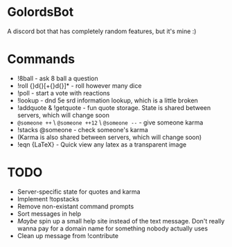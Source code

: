 
# GolordsBot

A discord bot that has completely random features, but it's mine :)

# Commands

- !8ball - ask 8 ball a question
- !roll {}d{}[+{}d{}]* - roll however many dice
- !poll - start a vote with reactions
- !lookup - dnd 5e srd information lookup, which is a little broken
- !addquote & !getquote - fun quote storage. State is shared between servers, which will change soon
- ``@someone ++`` \ `@someone ++12` \ `@someone --` - give someone karma
- !stacks @someone - check someone's karma
- (Karma is also shared between servers, which will change soon)
- !eqn {LaTeX} - Quick view any latex as a transparent image

# TODO

- Server-specific state for quotes and karma
- Implement !topstacks
- Remove non-existant command prompts
- Sort messages in help
- _Maybe_ spin up a small help site instead of the text message. Don't really wanna pay for a domain name for something nobody actually uses
- Clean up message from !contribute
